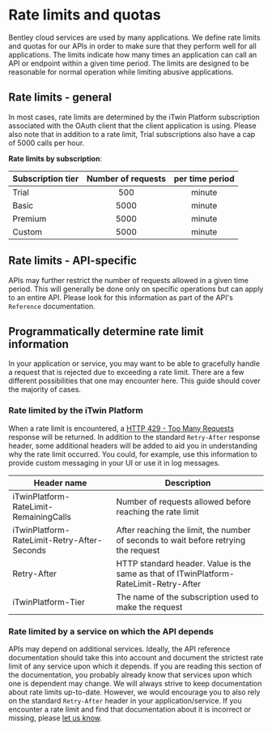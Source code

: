<!-- Copyright (c) Bentley Systems, Incorporated. All rights reserved.            -->
<!-- See LICENSE in the project root for license terms and full copyright notice. -->

# Rate limits and quotas

Bentley cloud services are used by many applications. We define rate limits and quotas for our APIs in order to make sure that they perform well for all applications. The limits indicate how many times an application can call an API or endpoint within a given time period. The limits are designed to be reasonable for normal operation while limiting abusive applications.

## Rate limits - general

In most cases, rate limits are determined by the iTwin Platform subscription associated with the OAuth client that the client application is using. Please also note that in addition to a rate limit, Trial subscriptions also have a cap of 5000 calls per hour.

**Rate limits by subscription**:

| Subscription tier | Number of requests | per time period |
| ----------------- | :----------------: | :-------------: |
| Trial             |        500         |     minute      |
| Basic             |        5000        |     minute      |
| Premium           |        5000        |     minute      |
| Custom            |        5000        |     minute      |

## Rate limits - API-specific

APIs may further restrict the number of requests allowed in a given time period. This will generally be done only on specific operations but can apply to an entire API. Please look for this information as part of the API's `Reference` documentation.

## Programmatically determine rate limit information

In your application or service, you may want to be able to gracefully handle a request that is rejected due to exceeding a rate limit. There are a few different possibilities that one may encounter here. This guide should cover the majority of cases.

### Rate limited by the iTwin Platform

When a rate limit is encountered, a [HTTP 429 - Too Many Requests](https://developer.mozilla.org/en-US/docs/Web/HTTP/Status/429) response will be returned. In addition to the standard `Retry-After` response header, some additional headers will be added to aid you in understanding why the rate limit occurred. You could, for example, use this information to provide custom messaging in your UI or use it in log messages.

| Header name                                 | Description                                                                            |
| ------------------------------------------- | -------------------------------------------------------------------------------------- |
| iTwinPlatform-RateLimit-RemainingCalls      | Number of requests allowed before reaching the rate limit                              |
| iTwinPlatform-RateLimit-Retry-After-Seconds | After reaching the limit, the number of seconds to wait before retrying the request    |
| Retry-After                                 | HTTP standard header. Value is the same as that of ITwinPlatform-RateLimit-Retry-After |
| iTwinPlatform-Tier                          | The name of the subscription used to make the request                                  |

### Rate limited by a service on which the API depends

APIs may depend on additional services. Ideally, the API reference documentation should take this into account and document the strictest rate limit of any service upon which it depends. If you are reading this section of the documentation, you probably already know that services upon which one is dependent may change. We will always strive to keep documentation about rate limits up-to-date. However, we would encourage you to also rely on the standard `Retry-After` header in your application/service. If you encounter a rate limit and find that documentation about it is incorrect or missing, please [let us know](/support).
